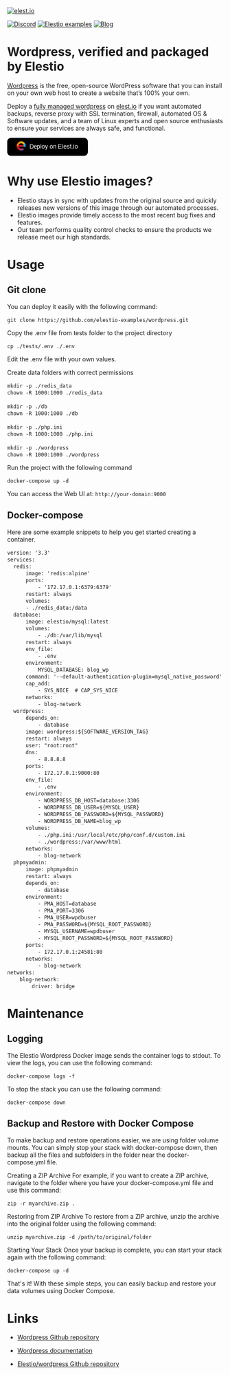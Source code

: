 <a href="https://elest.io">
  <img src="https://elest.io/images/elestio.svg" alt="elest.io" width="150" height="75">
</a>

[![Discord](https://img.shields.io/static/v1.svg?logo=discord&color=f78A38&labelColor=083468&logoColor=ffffff&style=for-the-badge&label=Discord&message=community)](https://discord.gg/4T4JGaMYrD "Get instant assistance and engage in live discussions with both the community and team through our chat feature.")
[![Elestio examples](https://img.shields.io/static/v1.svg?logo=github&color=f78A38&labelColor=083468&logoColor=ffffff&style=for-the-badge&label=github&message=open%20source)](https://github.com/elestio-examples "Access the source code for all our repositories by viewing them.")
[![Blog](https://img.shields.io/static/v1.svg?color=f78A38&labelColor=083468&logoColor=ffffff&style=for-the-badge&label=elest.io&message=Blog)](https://blog.elest.io "Latest news about elestio, open source software, and DevOps techniques.")

# Wordpress, verified and packaged by Elestio

[Wordpress](https://github.com/docker-library/wordpress) is the free, open-source WordPress software that you can install on your own web host to create a website that’s 100% your own.

Deploy a <a target="_blank" href="https://elest.io/open-source/wordpress">fully managed wordpress</a> on <a target="_blank" href="https://elest.io/">elest.io</a> if you want automated backups, reverse proxy with SSL termination, firewall, automated OS & Software updates, and a team of Linux experts and open source enthusiasts to ensure your services are always safe, and functional.

[![deploy](https://github.com/elestio-examples/wordpress/raw/main/deploy-on-elestio.png)](https://dash.elest.io/deploy?source=cicd&social=dockerCompose&url=https://github.com/elestio-examples/wordpress)

# Why use Elestio images?

- Elestio stays in sync with updates from the original source and quickly releases new versions of this image through our automated processes.
- Elestio images provide timely access to the most recent bug fixes and features.
- Our team performs quality control checks to ensure the products we release meet our high standards.

# Usage

## Git clone

You can deploy it easily with the following command:

    git clone https://github.com/elestio-examples/wordpress.git

Copy the .env file from tests folder to the project directory

    cp ./tests/.env ./.env

Edit the .env file with your own values.

Create data folders with correct permissions

    mkdir -p ./redis_data
    chown -R 1000:1000 ./redis_data

    mkdir -p ./db
    chown -R 1000:1000 ./db

    mkdir -p ./php.ini
    chown -R 1000:1000 ./php.ini

    mkdir -p ./wordpress
    chown -R 1000:1000 ./wordpress

Run the project with the following command

    docker-compose up -d

You can access the Web UI at: `http://your-domain:9000`

## Docker-compose

Here are some example snippets to help you get started creating a container.

    version: '3.3'
    services:
      redis:
          image: 'redis:alpine'
          ports:
              - '172.17.0.1:6379:6379'
          restart: always
          volumes:
          - ./redis_data:/data
      database:
          image: elestio/mysql:latest
          volumes:
              - ./db:/var/lib/mysql
          restart: always
          env_file:
              - .env
          environment:
              MYSQL_DATABASE: blog_wp
          command: '--default-authentication-plugin=mysql_native_password'
          cap_add:
              - SYS_NICE  # CAP_SYS_NICE
          networks:
              - blog-network
      wordpress:
          depends_on:
              - database
          image: wordpress:${SOFTWARE_VERSION_TAG}
          restart: always
          user: "root:root"
          dns:
              - 8.8.8.8
          ports:
              - 172.17.0.1:9000:80
          env_file:
              - .env
          environment:
              - WORDPRESS_DB_HOST=database:3306
              - WORDPRESS_DB_USER=${MYSQL_USER}
              - WORDPRESS_DB_PASSWORD=${MYSQL_PASSWORD}
              - WORDPRESS_DB_NAME=blog_wp
          volumes:
              - ./php.ini:/usr/local/etc/php/conf.d/custom.ini
              - ./wordpress:/var/www/html
          networks:
              - blog-network
      phpmyadmin:
          image: phpmyadmin
          restart: always
          depends_on:
              - database
          environment:
              - PMA_HOST=database
              - PMA_PORT=3306
              - PMA_USER=wpdbuser
              - PMA_PASSWORD=${MYSQL_ROOT_PASSWORD}
              - MYSQL_USERNAME=wpdbuser
              - MYSQL_ROOT_PASSWORD=${MYSQL_ROOT_PASSWORD}
          ports:
              - 172.17.0.1:24581:80
          networks:
              - blog-network
    networks:
        blog-network:
            driver: bridge

# Maintenance

## Logging

The Elestio Wordpress Docker image sends the container logs to stdout. To view the logs, you can use the following command:

    docker-compose logs -f

To stop the stack you can use the following command:

    docker-compose down

## Backup and Restore with Docker Compose

To make backup and restore operations easier, we are using folder volume mounts. You can simply stop your stack with docker-compose down, then backup all the files and subfolders in the folder near the docker-compose.yml file.

Creating a ZIP Archive
For example, if you want to create a ZIP archive, navigate to the folder where you have your docker-compose.yml file and use this command:

    zip -r myarchive.zip .

Restoring from ZIP Archive
To restore from a ZIP archive, unzip the archive into the original folder using the following command:

    unzip myarchive.zip -d /path/to/original/folder

Starting Your Stack
Once your backup is complete, you can start your stack again with the following command:

    docker-compose up -d

That's it! With these simple steps, you can easily backup and restore your data volumes using Docker Compose.

# Links

- <a target="_blank" href="https://github.com/docker-library/wordpress">Wordpress Github repository</a>

- <a target="_blank" href="https://wordpress.org/documentation/">Wordpress documentation</a>

- <a target="_blank" href="https://github.com/elestio-examples/wordpress">Elestio/wordpress Github repository</a>

